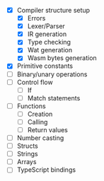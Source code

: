 - [x] Compiler structure setup
  - [x] Errors
  - [x] Lexer/Parser
  - [x] IR generation
  - [x] Type checking
  - [x] Wat generation
  - [x] Wasm bytes generation
- [x] Primitive constants
- [ ] Binary/unary operations
- [ ] Control flow
  - [ ] If
  - [ ] Match statements
- [ ] Functions
  - [ ] Creation
  - [ ] Calling
  - [ ] Return values
- [ ] Number casting
- [ ] Structs
- [ ] Strings
- [ ] Arrays
- [ ] TypeScript bindings

